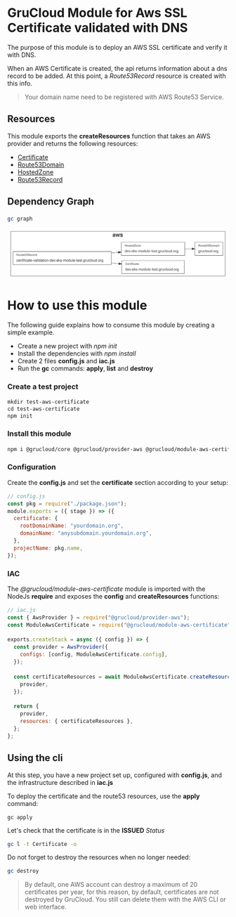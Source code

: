 # GruCloud Module for Aws SSL Certificate validated with DNS

The purpose of this module is to deploy an AWS SSL certificate and verify it with DNS.

When an AWS Certificate is created, the api returns information about a dns record to be added. At this point, a _Route53Record_ resource is created with this info.

> Your domain name need to be registered with AWS Route53 Service.

## Resources

This module exports the **createResources** function that takes an AWS provider and returns the following resources:

- [Certificate](https://www.grucloud.com/docs/aws/resources/ACM/AcmCertificate)
- [Route53Domain](https://www.grucloud.com/docs/aws/resources/Route53Domain/Route53Domain)
- [HostedZone](https://www.grucloud.com/docs/aws/resources/Route53/Route53HostedZone)
- [Route53Record](https://www.grucloud.com/docs/aws/resources/Route53/Route53Record)

## Dependency Graph

```sh
gc graph
```

![Graph](./grucloud.svg)

# How to use this module

The following guide explains how to consume this module by creating a simple example.

- Create a new project with _npm init_
- Install the dependencies with _npm install_
- Create 2 files **config.js** and **iac.js**
- Run the **gc** commands: **apply**, **list** and **destroy**

### Create a test project

```
mkdir test-aws-certificate
cd test-aws-certificate
npm init
```

### Install this module

```sh
npm i @grucloud/core @grucloud/provider-aws @grucloud/module-aws-certificate
```

### Configuration

Create the **config.js** and set the **certificate** section according to your setup:

```js
// config.js
const pkg = require("./package.json");
module.exports = ({ stage }) => ({
  certificate: {
    rootDomainName: "yourdomain.org",
    domainName: "anysubdomain.yourdomain.org",
  },
  projectName: pkg.name,
});
```

### IAC

The _@grucloud/module-aws-certificate_ module is imported with the NodeJs **require** and exposes the **config** and **createResources** functions:

```js
// iac.js
const { AwsProvider } = require("@grucloud/provider-aws");
const ModuleAwsCertificate = require("@grucloud/module-aws-certificate");

exports.createStack = async ({ config }) => {
  const provider = AwsProvider({
    configs: [config, ModuleAwsCertificate.config],
  });

  const certificateResources = await ModuleAwsCertificate.createResources({
    provider,
  });

  return {
    provider,
    resources: { certificateResources },
  };
};
```

## Using the **cli**

At this step, you have a new project set up, configured with **config.js**, and the infrastructure described in **iac.js**

To deploy the certificate and the route53 resources, use the **apply** command:

```
gc apply
```

Let's check that the certificate is in the **ISSUED** _Status_

```sh
gc l -t Certificate -o
```

Do not forget to destroy the resources when no longer needed:

```sh
gc destroy
```

> By default, one AWS account can destroy a maximum of 20 certificates per year, for this reason, by default, certificates are not destroyed by GruCloud. You still can delete them with the AWS CLI or web interface.
